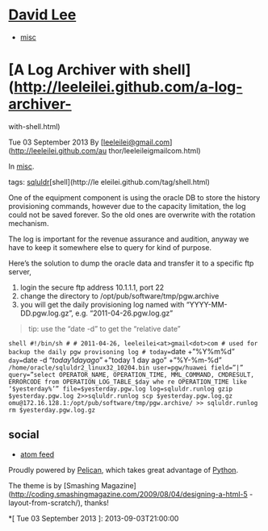 # [David Lee ](http://leeleilei.github.com/)

  * [misc](http://leeleilei.github.com/category/misc.html)

#  [A Log Archiver with shell](http://leeleilei.github.com/a-log-archiver-
with-shell.html)

Tue 03 September 2013  By [leeleilei@gmail.com](http://leeleilei.github.com/au
thor/leeleileigmailcom.html)

In [misc](http://leeleilei.github.com/category/misc.html).

tags: [sqluldr](http://leeleilei.github.com/tag/sqluldr.html)[shell](http://le
eleilei.github.com/tag/shell.html)

One of the equipment component is using the oracle DB to store the history
provisioning commands, however due to the capacity limitation, the log could
not be saved forever. So the old ones are overwrite with the rotation
mechanism.

The log is important for the revenue assurance and audition, anyway we have to
keep it somewhere else to query for kind of purpose.

Here’s the solution to dump the oracle data and transfer it to a specific ftp
server,

  1. login the secure ftp address 10.1.1.1, port 22
  2. change the directory to /opt/pub/software/tmp/pgw.archive
  3. you will get the daily provisioning log named with “YYYY-MM-DD.pgw.log.gz”, e.g. “2011-04-26.pgw.log.gz”

> tip: use the “date -d” to get the “relative date”

`shell #!/bin/sh # # 2011-04-26, leeleilei<at>gmail<dot>com # used for backup
the daily pgw provisoning log # today=`date +”%Y%m%d”` day=`date -d “$today 1
day ago” +”%d”` yesterday=`date -d “$today 1 day ago” +”%Y-%m-%d”`
/home/oracle/sqluldr2_linux32_10204.bin user=pgw/huawei field=”|”
query=”select OPERATOR_NAME, OPERATION_TIME, MML_COMMAND, CMDRESULT, ERRORCODE
from OPERATION_LOG_TABLE_$day whe re OPERATION_TIME like ‘$yesterday%’”
file=$yesterday.pgw.log log=sqluldr.runlog gzip $yesterday.pgw.log
2>>sqluldr.runlog scp $yesterday.pgw.log.gz
omu@172.16.128.1:/opt/pub/software/tmp/pgw.archive/ >> sqluldr.runlog rm
$yesterday.pgw.log.gz`

## social

  * [atom feed](http://leeleilei.github.com/feeds/all.atom.xml)

Proudly powered by [Pelican](http://getpelican.com/), which takes great
advantage of [Python](http://python.org).

The theme is by [Smashing
Magazine](http://coding.smashingmagazine.com/2009/08/04/designing-a-html-5
-layout-from-scratch/), thanks!

  *[
                Tue 03 September 2013
        ]: 2013-09-03T21:00:00

